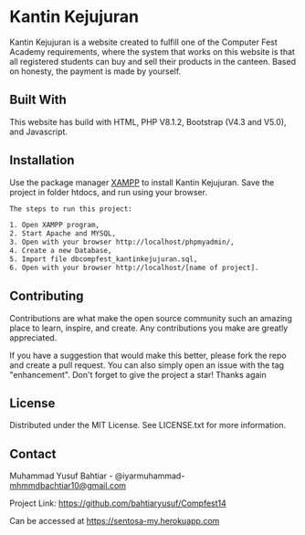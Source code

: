 # Kantin Kejujuran

Kantin Kejujuran is a website created to fulfill one of the Computer Fest Academy requirements, where the system that works on this website is that all registered students can buy and sell their products in the canteen. Based on honesty, the payment is made by yourself.

## Built With

This website has build with HTML, PHP V8.1.2, Bootstrap (V4.3 and V5.0), and Javascript.

## Installation

Use the package manager [XAMPP](https://www.apachefriends.org/) to install Kantin Kejujuran. Save the project in folder htdocs, and run using your browser.

```bash
The steps to run this project:

1. Open XAMPP program,
2. Start Apache and MYSQL,
3. Open with your browser http://localhost/phpmyadmin/,
4. Create a new Database,
5. Import file dbcompfest_kantinkejujuran.sql,
6. Open with your browser http://localhost/[name of project].
```

## Contributing

Contributions are what make the open source community such an amazing place to learn, inspire, and create. Any contributions you make are greatly appreciated.

If you have a suggestion that would make this better, please fork the repo and create a pull request. You can also simply open an issue with the tag "enhancement". Don't forget to give the project a star! Thanks again

## License

Distributed under the MIT License. See LICENSE.txt for more information.

## Contact

Muhammad Yusuf Bahtiar - @iyarmuhammad- mhmmdbachtiar10@gmail.com

Project Link: https://github.com/bahtiaryusuf/Compfest14

Can be accessed at https://sentosa-my.herokuapp.com
